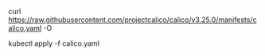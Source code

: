curl https://raw.githubusercontent.com/projectcalico/calico/v3.25.0/manifests/calico.yaml -O

kubectl apply -f calico.yaml


